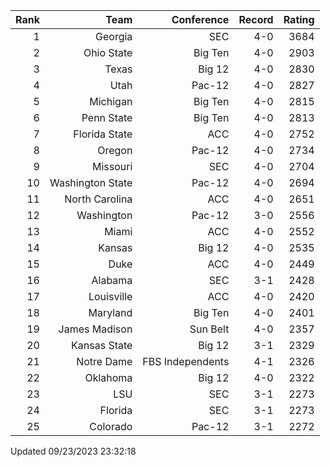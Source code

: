 | Rank  | Team                 | Conference           | Record   | Rating |
| ---:  | ---:                 | ---:                 | ---:     | ---:   |
| 1     | Georgia              | SEC                  | 4-0      | 3684   |
| 2     | Ohio State           | Big Ten              | 4-0      | 2903   |
| 3     | Texas                | Big 12               | 4-0      | 2830   |
| 4     | Utah                 | Pac-12               | 4-0      | 2827   |
| 5     | Michigan             | Big Ten              | 4-0      | 2815   |
| 6     | Penn State           | Big Ten              | 4-0      | 2813   |
| 7     | Florida State        | ACC                  | 4-0      | 2752   |
| 8     | Oregon               | Pac-12               | 4-0      | 2734   |
| 9     | Missouri             | SEC                  | 4-0      | 2704   |
| 10    | Washington State     | Pac-12               | 4-0      | 2694   |
| 11    | North Carolina       | ACC                  | 4-0      | 2651   |
| 12    | Washington           | Pac-12               | 3-0      | 2556   |
| 13    | Miami                | ACC                  | 4-0      | 2552   |
| 14    | Kansas               | Big 12               | 4-0      | 2535   |
| 15    | Duke                 | ACC                  | 4-0      | 2449   |
| 16    | Alabama              | SEC                  | 3-1      | 2428   |
| 17    | Louisville           | ACC                  | 4-0      | 2420   |
| 18    | Maryland             | Big Ten              | 4-0      | 2401   |
| 19    | James Madison        | Sun Belt             | 4-0      | 2357   |
| 20    | Kansas State         | Big 12               | 3-1      | 2329   |
| 21    | Notre Dame           | FBS Independents     | 4-1      | 2326   |
| 22    | Oklahoma             | Big 12               | 4-0      | 2322   |
| 23    | LSU                  | SEC                  | 3-1      | 2273   |
| 24    | Florida              | SEC                  | 3-1      | 2273   |
| 25    | Colorado             | Pac-12               | 3-1      | 2272   |

Updated 09/23/2023 23:32:18
